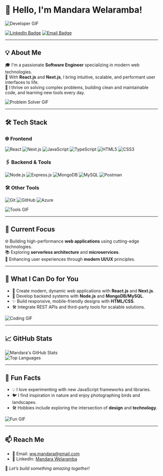 # 👋 Hello, I'm Mandara Welaramba!

![Developer GIF](https://media.giphy.com/media/du3J3cXyzhj75IOgvA/giphy.gif)

[![LinkedIn Badge](https://img.shields.io/badge/-LinkedIn-blue?style=flat-square&logo=Linkedin&logoColor=white&link=https://linkedin.com/in/iammandara)](https://linkedin.com/in/iammandara)
[![Email Badge](https://img.shields.io/badge/-Email-red?style=flat-square&logo=gmail&logoColor=white&link=mailto:ww.mandara@gmail.com)](mailto:ww.mandara@gmail.com)

---

## 💡 About Me  

🎓 I'm a passionate **Software Engineer** specializing in modern web technologies.  
🚀 With **React.js** and **Next.js**, I bring intuitive, scalable, and performant user interfaces to life.  
🌟 I thrive on solving complex problems, building clean and maintainable code, and learning new tools every day.  

![Problem Solver GIF](https://media.giphy.com/media/f3iwJFOVOwuy7K6FFw/giphy.gif)

---

## 🛠️ Tech Stack  

### 🌐 Frontend  
![React](https://img.shields.io/badge/-React.js-61DAFB?style=flat-square&logo=react&logoColor=white)
![Next.js](https://img.shields.io/badge/-Next.js-black?style=flat-square&logo=next.js&logoColor=white)
![JavaScript](https://img.shields.io/badge/-JavaScript-F7DF1E?style=flat-square&logo=javascript&logoColor=black)
![TypeScript](https://img.shields.io/badge/-TypeScript-007ACC?style=flat-square&logo=typescript&logoColor=white)
![HTML5](https://img.shields.io/badge/-HTML5-E34F26?style=flat-square&logo=html5&logoColor=white)
![CSS3](https://img.shields.io/badge/-CSS3-1572B6?style=flat-square&logo=css3&logoColor=white)

### 🖇️ Backend & Tools  
![Node.js](https://img.shields.io/badge/-Node.js-339933?style=flat-square&logo=node.js&logoColor=white)
![Express.js](https://img.shields.io/badge/-Express.js-black?style=flat-square&logo=express&logoColor=white)
![MongoDB](https://img.shields.io/badge/-MongoDB-47A248?style=flat-square&logo=mongodb&logoColor=white)
![MySQL](https://img.shields.io/badge/-MySQL-4479A1?style=flat-square&logo=mysql&logoColor=white)
![Postman](https://img.shields.io/badge/-Postman-FF6C37?style=flat-square&logo=postman&logoColor=white)

### 🛠️ Other Tools  
![Git](https://img.shields.io/badge/-Git-F05032?style=flat-square&logo=git&logoColor=white)
![GitHub](https://img.shields.io/badge/-GitHub-181717?style=flat-square&logo=github&logoColor=white)
![Azure](https://img.shields.io/badge/-Azure-0078D4?style=flat-square&logo=microsoft-azure&logoColor=white)

![Tools GIF](https://media.giphy.com/media/iIqmM5tTjmpOB9mpbn/giphy.gif)

---

## 🔭 Current Focus  
🌐 Building high-performance **web applications** using cutting-edge technologies.  
📚 Exploring **serverless architecture** and **microservices**.  
🎯 Enhancing user experiences through **modern UI/UX** principles.  

---

## 🎨 What I Can Do for You  

- 🚀 Create modern, dynamic web applications with **React.js** and **Next.js**.  
- 🌟 Develop backend systems with **Node.js** and **MongoDB/MySQL**.  
- ✨ Build responsive, mobile-friendly designs with **HTML/CSS**.  
- 🛠️ Integrate REST APIs and third-party tools for scalable solutions.  

![Coding GIF](https://media.giphy.com/media/3o7aCVfHyZmP4UXiBO/giphy.gif)

---

## 📈 GitHub Stats  

![Mandara's GitHub Stats](https://github-readme-stats.vercel.app/api?username=omii99&show_icons=true&theme=radical&count_private=true)  
![Top Languages](https://github-readme-stats.vercel.app/api/top-langs/?username=omii99&layout=compact&theme=radical)

---

## 🌟 Fun Facts  

- 💡 I love experimenting with new JavaScript frameworks and libraries.  
- 🐦 I find inspiration in nature and enjoy photographing birds and landscapes.  
- 🛠️ Hobbies include exploring the intersection of **design** and **technology**.  

![Fun GIF](https://media.giphy.com/media/26FPGQw6Ic1ZWvjD2/giphy.gif)

---

## 📫 Reach Me  

- 📧 Email: [ww.mandara@gmail.com](mailto:ww.mandara@gmail.com)  
- 💼 LinkedIn: [Mandara Welaramba](https://linkedin.com/in/iammandara)  

🌟 *Let’s build something amazing together!*
